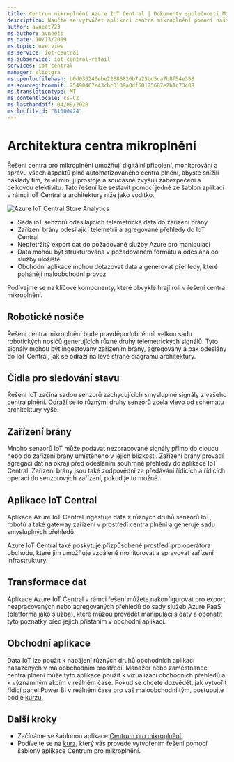 ```yaml
---
title: Centrum mikroplnění Azure IoT Central | Dokumenty společnosti Microsoft
description: Naučte se vytvářet aplikaci centra mikroplnění pomocí naší šablony aplikace Centra pro mikroplnění v IoT Central
author: avneet723
ms.author: avneets
ms.date: 10/13/2019
ms.topic: overview
ms.service: iot-central
ms.subservice: iot-central-retail
services: iot-central
manager: eliotgra
ms.openlocfilehash: b0d030240ebe22886826b7a25bd5ca7b8f54e358
ms.sourcegitcommit: 25490467e43cbc3139a0df60125687e2b1c73c09
ms.translationtype: MT
ms.contentlocale: cs-CZ
ms.lasthandoff: 04/09/2020
ms.locfileid: "81000424"
---
```

# <a name="micro-fulfillment-center-architecture"></a>Architektura centra mikroplnění

Řešení centra pro mikroplnění umožňují digitální připojení, monitorování a správu všech aspektů plně automatizovaného centra plnění, abyste snížili náklady tím, že eliminují prostoje a současně zvyšují zabezpečení a celkovou efektivitu. Tato řešení lze sestavit pomocí jedné ze šablon aplikací v rámci IoT Central a architektury níže jako vodítko.

![Azure IoT Central Store Analytics](./media/architecture/micro-fulfillment-center-architecture-frame.png)

- Sada ioT senzorů odesílajících telemetrická data do zařízení brány
- Zařízení brány odesílající telemetrii a agregované přehledy do IoT Central
- Nepřetržitý export dat do požadované služby Azure pro manipulaci
- Data mohou být strukturována v požadovaném formátu a odeslána do služby úložiště
- Obchodní aplikace mohou dotazovat data a generovat přehledy, které pohánějí maloobchodní provoz
 
Podívejme se na klíčové komponenty, které obvykle hrají roli v řešení centra mikroplnění.

## <a name="robotic-carriers"></a>Robotické nosiče

Řešení centra mikroplnění bude pravděpodobně mít velkou sadu robotických nosičů generujících různé druhy telemetrických signálů. Tyto signály mohou být ingestovány zařízením brány, agregovány a pak odeslány do IoT Central, jak se odráží na levé straně diagramu architektury.  

## <a name="condition-monitoring-sensors"></a>Čidla pro sledování stavu

Řešení IoT začíná sadou senzorů zachycujících smysluplné signály z vašeho centra plnění. Odráží se to různými druhy senzorů zcela vlevo od schématu architektury výše.

## <a name="gateway-devices"></a>Zařízení brány

Mnoho senzorů IoT může podávat nezpracované signály přímo do cloudu nebo do zařízení brány umístěného v jejich blízkosti. Zařízení brány provádí agregaci dat na okraji před odesláním souhrnné přehledy do aplikace IoT Central. Zařízení brány jsou také zodpovědní za předávání řídicích a řídicích operací do senzorových zařízení, pokud je to možné. 

## <a name="iot-central-application"></a>Aplikace IoT Central

Aplikace Azure IoT Central ingestuje data z různých druhů senzorů IoT, robotů a také gateway zařízení v prostředí centra plnění a generuje sadu smysluplných přehledů.

Azure IoT Central také poskytuje přizpůsobené prostředí pro operátora obchodu, které jim umožňuje vzdáleně monitorovat a spravovat zařízení infrastruktury.

## <a name="data-transform"></a>Transformace dat
Aplikace Azure IoT Central v rámci řešení můžete nakonfigurovat pro export nezpracovaných nebo agregovaných přehledů do sady služeb Azure PaaS (platforma jako služba), které můžou provádět manipulaci s daty a obohatit tyto poznatky před jejich přistáním v obchodní aplikaci. 

## <a name="business-application"></a>Obchodní aplikace
Data IoT lze použít k napájení různých druhů obchodních aplikací nasazených v maloobchodním prostředí. Manažer nebo zaměstnanec centra plnění může tyto aplikace použít k vizualizaci obchodních přehledů a k významným akcím v reálném čase. Pokud se chcete dozvědět, jak vytvořit řídicí panel Power BI v reálném čase pro váš maloobchodní tým, postupujte podle [kurzu](./tutorial-in-store-analytics-create-app.md).

## <a name="next-steps"></a>Další kroky
* Začínáme se šablonou aplikace [Centrum pro mikroplnění.](https://aka.ms/checkouttemplate) 
* Podívejte se na [kurz,](https://aka.ms/mfc-tutorial) který vás provede vytvořením řešení pomocí šablony aplikace Centrum pro mikroplnění.
